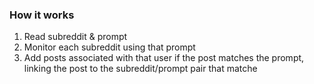 ### How it works

1. Read subreddit & prompt
2. Monitor each subreddit using that prompt
3. Add posts associated with that user if the post matches the prompt, linking the post to the subreddit/prompt pair that matche